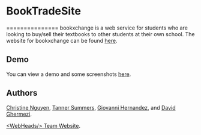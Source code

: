 # BookTradeSite
===============
bookxchange is a web service for students who are looking to buy/sell their textbooks to other students at their own school. The website for bookxchange can be found [here](https://www.collegexchange.info/).

## Demo

You can view a demo and some screenshots [here](http://cs480-projects.github.io/teams-fall2016/WebHeads/index.html).

## Authors

[Christine Nguyen](https://github.com/c-nguyen),
[Tanner Summers](https://github.com/TannerS),
[Giovanni Hernandez](https://github.com/gdhern), and
[David Ghermezi](https://github.com/dghermezi).

[\<WebHeads/> Team Website](http://cs480-projects.github.io/teams-fall2016/WebHeads/index.html).
